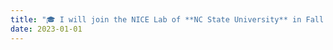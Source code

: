 ```yaml
---
title: "🎓 I will join the NICE Lab of **NC State University** in Fall 2023 as a Ph.D. student advised by Prof. Yuchen Liu!"
date: 2023-01-01
---
```

